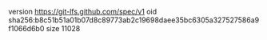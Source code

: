 version https://git-lfs.github.com/spec/v1
oid sha256:b8c51b51a01b07d8c89773ab2c19698daee35bc6305a327527586a9f1066d6b0
size 11028
